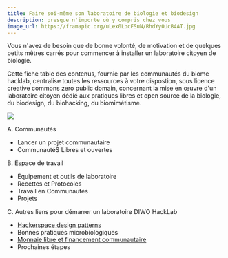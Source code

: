 ```yaml
---
title: Faire soi-même son laboratoire de biologie et biodesign
description: presque n'importe où y compris chez vous
image_url: https://framapic.org/uLex0LbcFSuN/RhdYy0UcB4AT.jpg
---
```


Vous n'avez de besoin que de bonne volonté, de motivation et de quelques petits mêtres carrés pour commencer à installer un laboratoire citoyen de biologie.

Cette fiche table des contenus, fournie par les communautés du biome hacklab, centralise toutes les ressources à votre dispostion, sous licence creative commons zero public domain, concernant la mise en œuvre d'un laboratoire citoyen dédié aux pratiques libres et open source de la biologie, du biodesign, du biohacking, du biomimétisme.

![](https://framapic.org/uLex0LbcFSuN/RhdYy0UcB4AT.jpg)

A. Communautés
  - Lancer un projet communautaire
  - CommunautéS Libres et ouvertes

B. Espace de travail
   - Équipement et outils de laboratoire
   - Recettes et Protocoles
   - Travail en Communautés
   - Projets
   
C. Autres liens pour démarrer un laboratoire DIWO HackLab
   -  [Hackerspace design patterns](https://xavcc.github.io/tilios-design)
   -  Bonnes pratiques microbiologiques
   -  [Monnaie libre et financement communautaire](http://movilab.org/index.php?title=Tiers-lieux_et_monnaie_libre)
   -  Prochaines étapes
   

